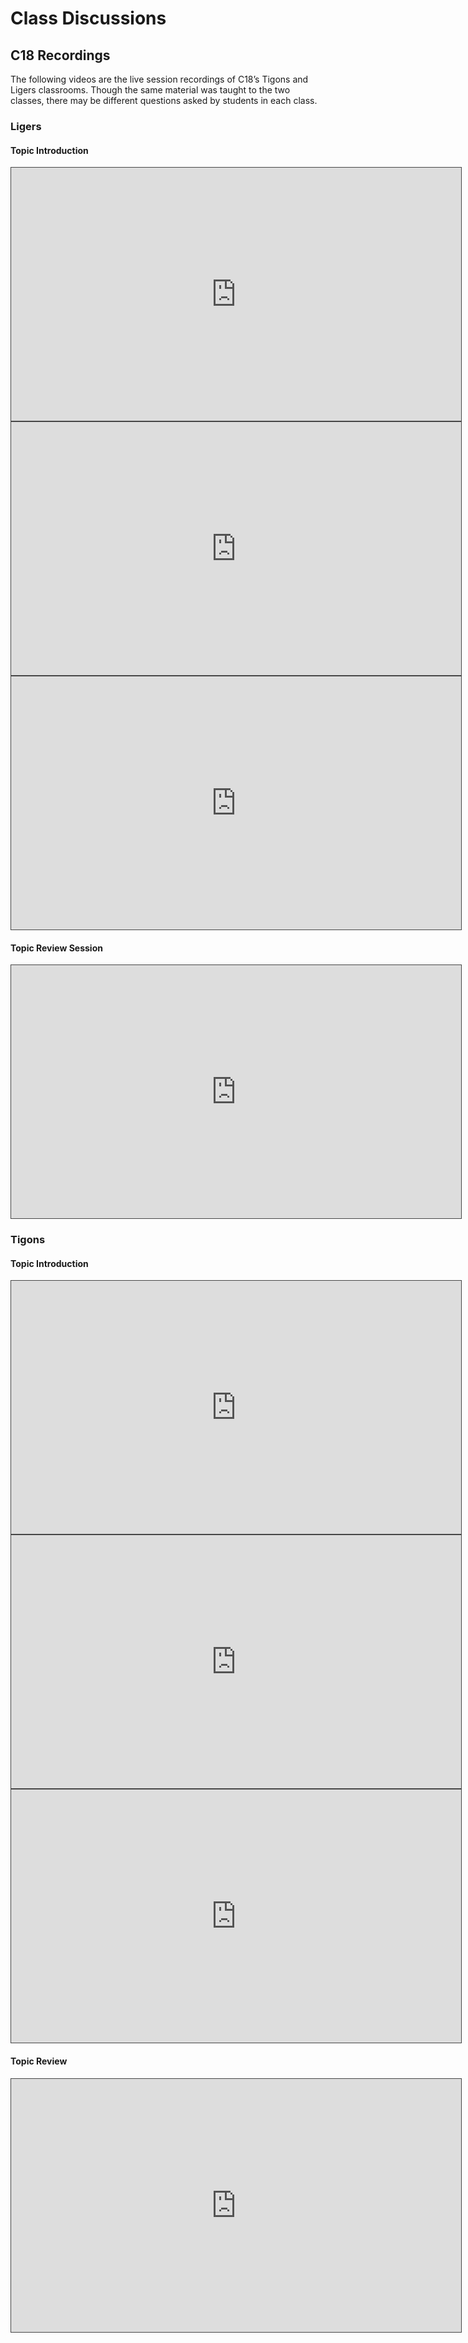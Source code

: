# Class Discussions

## C18 Recordings
The following videos are the live session recordings of C18’s Tigons and Ligers classrooms. Though the same material was taught to the two classes, there may be different questions asked by students in each class.

### Ligers
#### Topic Introduction
<iframe src="https://adaacademy.hosted.panopto.com/Panopto/Pages/Embed.aspx?id=b46cb3e1-d3e6-4e69-a4a7-afea0116da83&autoplay=false&offerviewer=true&showtitle=true&showbrand=true&captions=true&interactivity=all" height="405" width="720" style="border: 1px solid #464646;" allowfullscreen allow="autoplay"></iframe>

<iframe src="https://adaacademy.hosted.panopto.com/Panopto/Pages/Embed.aspx?id=30675c6d-7cb9-4802-894d-afea0140c95b&autoplay=false&offerviewer=true&showtitle=true&showbrand=true&captions=true&interactivity=all" height="405" width="720" style="border: 1px solid #464646;" allowfullscreen allow="autoplay"></iframe>

<iframe src="https://adaacademy.hosted.panopto.com/Panopto/Pages/Embed.aspx?id=c7f1a5f3-6c0a-4dad-a50c-afea014d05b6&autoplay=false&offerviewer=true&showtitle=true&showbrand=true&captions=true&interactivity=all" height="405" width="720" style="border: 1px solid #464646;" allowfullscreen allow="autoplay"></iframe>

#### Topic Review Session
<iframe src="https://adaacademy.hosted.panopto.com/Panopto/Pages/Embed.aspx?id=f6bbebeb-9065-45f5-8c80-b0220130ed0e&autoplay=false&offerviewer=true&showtitle=true&showbrand=true&captions=true&interactivity=all" height="405" width="720" style="border: 1px solid #464646;" allowfullscreen allow="autoplay"></iframe>

### Tigons
#### Topic Introduction
<iframe src="https://adaacademy.hosted.panopto.com/Panopto/Pages/Embed.aspx?id=76388599-7009-428e-a3fb-aff101593129&autoplay=false&offerviewer=true&showtitle=true&showbrand=true&captions=true&interactivity=all" height="405" width="720" style="border: 1px solid #464646;" allowfullscreen allow="autoplay"></iframe>

<iframe src="https://adaacademy.hosted.panopto.com/Panopto/Pages/Embed.aspx?id=a0100bb8-a002-4fa9-a122-aff10175cab6&autoplay=false&offerviewer=true&showtitle=true&showbrand=true&captions=true&interactivity=all" height="405" width="720" style="border: 1px solid #464646;" allowfullscreen allow="autoplay"></iframe>

<iframe src="https://adaacademy.hosted.panopto.com/Panopto/Pages/Embed.aspx?id=b392f88f-1750-4db5-9504-aff20006c609&autoplay=false&offerviewer=true&showtitle=true&showbrand=true&captions=true&interactivity=all" height="405" width="720" style="border: 1px solid #464646;" allowfullscreen allow="autoplay"></iframe>

#### Topic Review
<iframe src="https://adaacademy.hosted.panopto.com/Panopto/Pages/Embed.aspx?id=38aacfff-dcfb-4e9d-9bfa-b029016e79e0&autoplay=false&offerviewer=true&showtitle=true&showbrand=true&captions=true&interactivity=all" height="405" width="720" style="border: 1px solid #464646;" allowfullscreen allow="autoplay"></iframe>